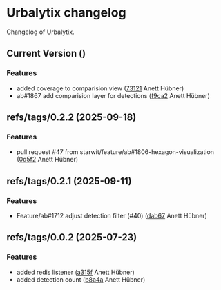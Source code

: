# Urbalytix changelog

Changelog of Urbalytix.

## Current Version ()

### Features

-  added coverage to comparision view ([73121](https://github.com/starwit/Urbalytix/commit/731214c04842fe2) Anett Hübner)  
-  ab#1867 add comparision layer for detections ([f9ca2](https://github.com/starwit/Urbalytix/commit/f9ca2b09bfc0063) Anett Hübner)  

## refs/tags/0.2.2 (2025-09-18)

### Features

-  pull request #47 from starwit/feature/ab#1806-hexagon-visualization ([0d5f2](https://github.com/starwit/Urbalytix/commit/0d5f252ed3c0adf) Anett Hübner)  

## refs/tags/0.2.1 (2025-09-11)

### Features

-  Feature/ab#1712 adjust detection filter (#40) ([dab67](https://github.com/starwit/Urbalytix/commit/dab67b5c3874379) Anett Hübner)  

## refs/tags/0.0.2 (2025-07-23)

### Features

-  added redis listener ([a315f](https://github.com/starwit/Urbalytix/commit/a315fc0f8638364) Anett Hübner)  
-  added detection count ([b8a4a](https://github.com/starwit/Urbalytix/commit/b8a4a7727a15aa5) Anett Hübner)  

